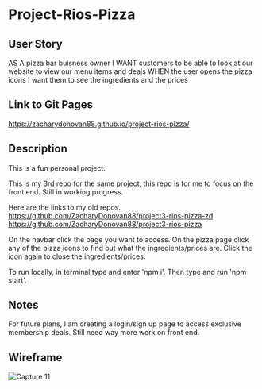 # Project-Rios-Pizza

## User Story
AS A pizza bar buisness owner I WANT customers to be able to look at our website to view our menu items and deals WHEN the user opens the pizza icons I want them to see the ingredients and the prices

## Link to Git Pages
https://zacharydonovan88.github.io/project-rios-pizza/

## Description
This is a fun personal project.

This is my 3rd repo for the same project, this repo is for me to focus on the front end. Still in working progress.

Here are the links to my old repos.
https://github.com/ZacharyDonovan88/project3-rios-pizza-zd
https://github.com/ZacharyDonovan88/project3-rios-pizza

On the navbar click the page you want to access. On the pizza page click any of the pizza icons to find out what the ingredients/prices are. Click the icon again to close the ingredients/prices.

To run locally, in terminal type and enter 'npm i'. Then type and run 'npm start'.

## Notes
For future plans, I am creating a login/sign up page to access exclusive membership deals. Still need way more work on front end.

## Wireframe
![Capture 11](https://github.com/ZacharyDonovan88/project-rios-pizza/assets/109838413/655eacd6-fc34-478a-9cdf-d7793b286ba1)
